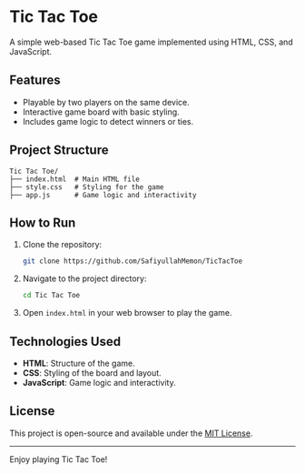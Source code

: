 # Tic Tac Toe

A simple web-based Tic Tac Toe game implemented using HTML, CSS, and JavaScript.

## Features
- Playable by two players on the same device.
- Interactive game board with basic styling.
- Includes game logic to detect winners or ties.

## Project Structure
```
Tic Tac Toe/
├── index.html  # Main HTML file
├── style.css   # Styling for the game
├── app.js      # Game logic and interactivity
```

## How to Run
1. Clone the repository:
   ```bash
   git clone https://github.com/SafiyullahMemon/TicTacToe
   ```
2. Navigate to the project directory:
   ```bash
   cd Tic Tac Toe
   ```
3. Open `index.html` in your web browser to play the game.

## Technologies Used
- **HTML**: Structure of the game.
- **CSS**: Styling of the board and layout.
- **JavaScript**: Game logic and interactivity.

## License
This project is open-source and available under the [MIT License](LICENSE).

---
Enjoy playing Tic Tac Toe!
